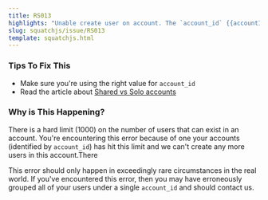 ```yaml
---
title: RS013
highlights: "Unable create user on account. The `account_id` {{accountId}} already has reached the maximum number of users per account. (limit 1000 users per 'account_id')"
slug: squatchjs/issue/RS013
template: squatchjs.html
---
```


### Tips To Fix This

 - Make sure you're using the right value for `account_id`
 - Read the article about [Shared vs Solo accounts](/shared-vs-solo-accounts)

### Why is This Happening?

There is a hard limit (1000) on the number of users that can exist in an account. You're encountering this error because of one your accounts (identified by `account_id`) has hit this limit and we can't create any more users in this account.There

This error should only happen in exceedingly rare circumstances in the real world. If you've encountered this error, then you may have erroneously grouped all of your users under a single `account_id` and should contact us.
